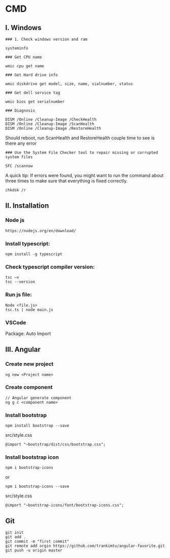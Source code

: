 # CMD

## I. Windows
	### 1. Check windows version and ram
```
systeminfo
```

	### Get CPU name
```
wmic cpu get name

```
	### Get Hard drive info
```
wmic diskdrive get model, size, name, sialnumber, status
```

	### Get dell service tag
```
wmic bios get serialnumber
```

	### Diagnosis
```
DISM /Online /Cleanup-Image /CheckHealth
DISM /Online /Cleanup-Image /ScanHealth
DISM /Online /Cleanup-Image /RestoreHealth
```
Should reboot, run ScanHealth and RestoreHealth couple time to see is there any error

	### Use the System File Checker tool to repair missing or corrupted system files
```
SFC /scannow
```
A quick tip: If errors were found, you might want to run the command about three times to make sure
that everything is fixed correctly.

```
chkdsk /r
```

## II. Installation
### Node js
```
https://nodejs.org/en/download/
```
### Install typescript:
```
npm install -g typescript
```

### Check typescript compiler version:
```
tsc –v
tsc --version
```

### Run js file:
```
Node <file.js>
tsc.ts | node main.js
```

### VSCode
Package: 
	Auto Import
	
## III. Angular
### Create new project
```
ng new <Project name>
```
### Create component 
```
// Angular generate component
ng g c <component name>	
```
### Install bootstrap
```
npm install bootstrap --save 
```
src/style.css
```
@import "~bootstrap/dist/css/bootstrap.css";
```
### Install bootstrap icon
```
npm i bootstrap-icons
```
or
```
npm i bootstrap-icons --save
```
src/style.css
```
@import "~bootstrap-icons/font/bootstrap-icons.css";
```

## Git
```
git init
git add .
git commit -m "first commit"
git remote add orgin https://github.com/trankimtu/angular-favorite.git
git push -u origin master
```
